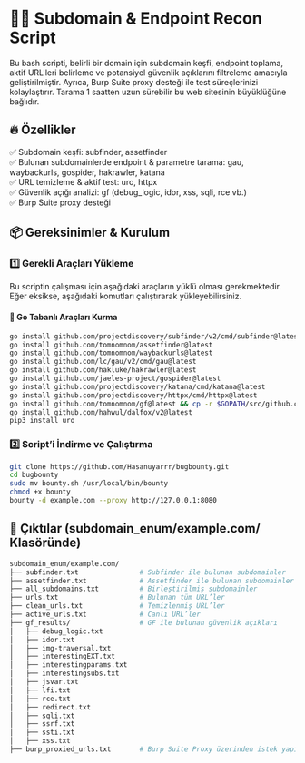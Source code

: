 
# 🕵️‍♂️ Subdomain & Endpoint Recon Script
Bu bash scripti, belirli bir domain için subdomain keşfi, endpoint toplama, aktif URL'leri belirleme ve potansiyel güvenlik açıklarını filtreleme amacıyla geliştirilmiştir. Ayrıca, Burp Suite proxy desteği ile test süreçlerinizi kolaylaştırır.
Tarama 1 saatten uzun sürebilir bu web sitesinin büyüklüğüne bağlıdır.

## 🔥 Özellikler
✅ Subdomain keşfi: subfinder, assetfinder  
✅ Bulunan subdomainlerde endpoint & parametre tarama: gau, waybackurls, gospider, hakrawler, katana  
✅ URL temizleme & aktif test: uro, httpx  
✅ Güvenlik açığı analizi: gf (debug_logic, idor, xss, sqli, rce vb.)  
✅ Burp Suite proxy desteği  

## 📦 Gereksinimler & Kurulum

### 1️⃣ Gerekli Araçları Yükleme
Bu scriptin çalışması için aşağıdaki araçların yüklü olması gerekmektedir. Eğer eksikse, aşağıdaki komutları çalıştırarak yükleyebilirsiniz.

#### 🔹 Go Tabanlı Araçları Kurma
```bash
go install github.com/projectdiscovery/subfinder/v2/cmd/subfinder@latest
go install github.com/tomnomnom/assetfinder@latest
go install github.com/tomnomnom/waybackurls@latest
go install github.com/lc/gau/v2/cmd/gau@latest
go install github.com/hakluke/hakrawler@latest
go install github.com/jaeles-project/gospider@latest
go install github.com/projectdiscovery/katana/cmd/katana@latest
go install github.com/projectdiscovery/httpx/cmd/httpx@latest
go install github.com/tomnomnom/gf@latest && cp -r $GOPATH/src/github.com/tomnomnom/gf/examples ~/.gf
go install github.com/hahwul/dalfox/v2@latest
pip3 install uro
```

### 2️⃣ Script’i İndirme ve Çalıştırma
```bash
git clone https://github.com/Hasanuyarrr/bugbounty.git
cd bugbounty
sudo mv bounty.sh /usr/local/bin/bounty
chmod +x bounty
bounty -d example.com --proxy http://127.0.0.1:8080
```

## 📂 Çıktılar (subdomain_enum/example.com/ Klasöründe)
```bash
subdomain_enum/example.com/
├── subfinder.txt               # Subfinder ile bulunan subdomainler
├── assetfinder.txt             # Assetfinder ile bulunan subdomainler
├── all_subdomains.txt          # Birleştirilmiş subdomainler
├── urls.txt                    # Bulunan tüm URL’ler
├── clean_urls.txt              # Temizlenmiş URL’ler
├── active_urls.txt             # Canlı URL’ler
├── gf_results/                 # GF ile bulunan güvenlik açıkları
│   ├── debug_logic.txt
│   ├── idor.txt
│   ├── img-traversal.txt
│   ├── interestingEXT.txt
│   ├── interestingparams.txt
│   ├── interestingsubs.txt
│   ├── jsvar.txt
│   ├── lfi.txt
│   ├── rce.txt
│   ├── redirect.txt
│   ├── sqli.txt
│   ├── ssrf.txt
│   ├── ssti.txt
│   ├── xss.txt
├── burp_proxied_urls.txt       # Burp Suite Proxy üzerinden istek yapılan URL'ler



